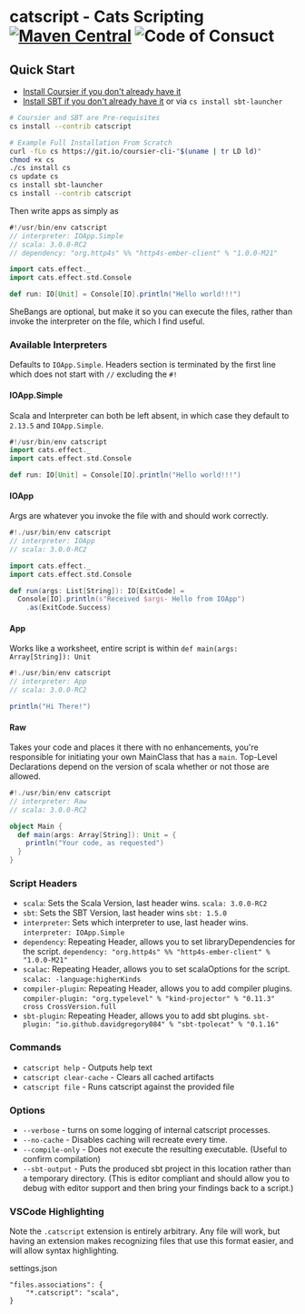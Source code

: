 # catscript - Cats Scripting [![Maven Central](https://maven-badges.herokuapp.com/maven-central/io.chrisdavenport/catscript_2.12/badge.svg)](https://maven-badges.herokuapp.com/maven-central/io.chrisdavenport/catscript_2.12) ![Code of Consuct](https://img.shields.io/badge/Code%20of%20Conduct-Scala-blue.svg)



## Quick Start

- [Install Coursier if you don't already have it](https://get-coursier.io/docs/cli-installation.html#native-launcher)
- [Install SBT if you don't already have it](https://www.scala-sbt.org/release/docs/Installing-sbt-on-Mac.html) or via `cs install sbt-launcher`

```sh
# Coursier and SBT are Pre-requisites
cs install --contrib catscript

# Example Full Installation From Scratch
curl -fLo cs https://git.io/coursier-cli-"$(uname | tr LD ld)"
chmod +x cs
./cs install cs
cs update cs
cs install sbt-launcher
cs install --contrib catscript
```

Then write apps as simply as

```scala
#!/usr/bin/env catscript
// interpreter: IOApp.Simple
// scala: 3.0.0-RC2
// dependency: "org.http4s" %% "http4s-ember-client" % "1.0.0-M21"

import cats.effect._
import cats.effect.std.Console

def run: IO[Unit] = Console[IO].println("Hello world!!!")
```

SheBangs are optional, but make it so you can execute the files, rather than invoke
the interpreter on the file, which I find useful.

### Available Interpreters

Defaults to `IOApp.Simple`. Headers section is terminated by the first line which does not start with `//` excluding the `#!`
#### IOApp.Simple

Scala and Interpreter can both be left absent, in which case they default to
`2.13.5` and `IOApp.Simple`.

```scala
#!/usr/bin/env catscript
import cats.effect._
import cats.effect.std.Console

def run: IO[Unit] = Console[IO].println("Hello world!!!")
```

#### IOApp

Args are whatever you invoke the file with and should work correctly.

```scala
#!./usr/bin/env catscript
// interpreter: IOApp
// scala: 3.0.0-RC2

import cats.effect._
import cats.effect.std.Console

def run(args: List[String]): IO[ExitCode] = 
  Console[IO].println(s"Received $args- Hello from IOApp")
    .as(ExitCode.Success)
```

#### App

Works like a worksheet, entire script is within `def main(args: Array[String]): Unit`

```scala
#!./usr/bin/env catscript
// interpreter: App
// scala: 3.0.0-RC2

println("Hi There!")
```

#### Raw

Takes your code and places it there with no enhancements, you're responsible
for initiating your own MainClass that has a `main`. Top-Level Declarations
depend on the version of scala whether or not those are allowed.

```scala
#!./usr/bin/env catscript
// interpreter: Raw
// scala: 3.0.0-RC2

object Main {
  def main(args: Array[String]): Unit = {
    println("Your code, as requested")
  }
}
```

### Script Headers

- `scala`: Sets the Scala Version, last header wins. `scala: 3.0.0-RC2`
- `sbt`: Sets the SBT Version, last header wins `sbt: 1.5.0`
- `interpreter`: Sets which interpreter to use, last header wins. `interpreter: IOApp.Simple`
- `dependency`: Repeating Header, allows you to set libraryDependencies for the script. `dependency: "org.http4s" %% "http4s-ember-client" % "1.0.0-M21"`
- `scalac`: Repeating Header, allows you to set scalaOptions for the script. `scalac: -language:higherKinds`
- `compiler-plugin`: Repeating Header, allows you to add compiler plugins. `compiler-plugin: "org.typelevel" % "kind-projector" % "0.11.3" cross CrossVersion.full`
- `sbt-plugin`: Repeating Header, allows you to add sbt plugins. `sbt-plugin: "io.github.davidgregory084" % "sbt-tpolecat" % "0.1.16"`

### Commands

- `catscript help` - Outputs help text
- `catscript clear-cache` - Clears all cached artifacts
- `catscript file` - Runs catscript against the provided file

### Options 

- `--verbose` - turns on some logging of internal catscript processes.
- `--no-cache` - Disables caching will recreate every time.
- `--compile-only` - Does not execute the resulting executable. (Useful to confirm compilation)
- `--sbt-output` - Puts the produced sbt project in this location rather than a temporary directory. (This is editor compliant and should allow you to debug with editor support and then bring your findings back to a script.)

### VSCode Highlighting

Note the `.catscript` extension is entirely arbitrary. Any file will work, but having an extension
makes recognizing files that use this format easier, and will allow syntax highlighting.

settings.json
```
"files.associations": {
    "*.catscript": "scala",
}
```
